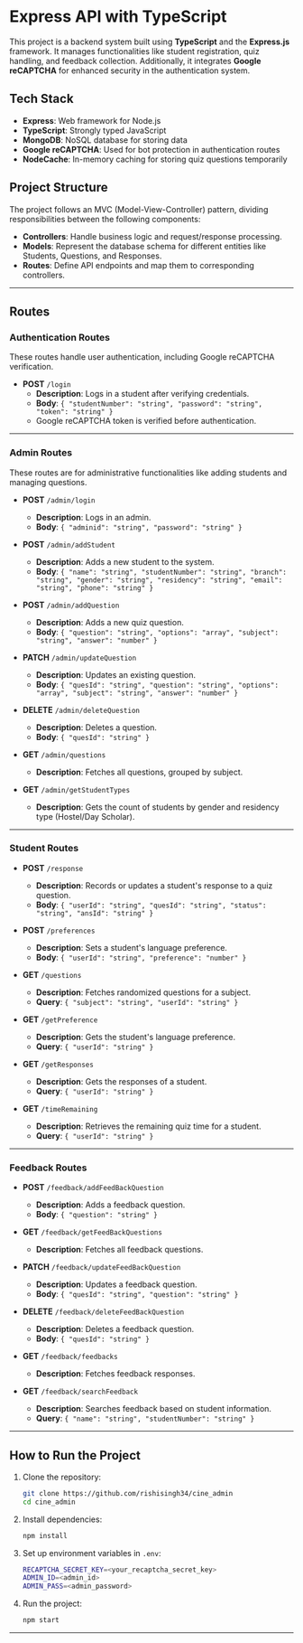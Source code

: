# **Express API with TypeScript**

This project is a backend system built using **TypeScript** and the **Express.js** framework. It manages functionalities like student registration, quiz handling, and feedback collection. Additionally, it integrates **Google reCAPTCHA** for enhanced security in the authentication system.

## **Tech Stack**
- **Express**: Web framework for Node.js
- **TypeScript**: Strongly typed JavaScript
- **MongoDB**: NoSQL database for storing data
- **Google reCAPTCHA**: Used for bot protection in authentication routes
- **NodeCache**: In-memory caching for storing quiz questions temporarily

## **Project Structure**
The project follows an MVC (Model-View-Controller) pattern, dividing responsibilities between the following components:
- **Controllers**: Handle business logic and request/response processing.
- **Models**: Represent the database schema for different entities like Students, Questions, and Responses.
- **Routes**: Define API endpoints and map them to corresponding controllers.

---

## **Routes**

### **Authentication Routes**
These routes handle user authentication, including Google reCAPTCHA verification.

- **POST** `/login`
    - **Description**: Logs in a student after verifying credentials.
    - **Body**: `{ "studentNumber": "string", "password": "string", "token": "string" }`
    - Google reCAPTCHA token is verified before authentication.

---

### **Admin Routes**
These routes are for administrative functionalities like adding students and managing questions.

- **POST** `/admin/login`
    - **Description**: Logs in an admin.
    - **Body**: `{ "adminid": "string", "password": "string" }`

- **POST** `/admin/addStudent`
    - **Description**: Adds a new student to the system.
    - **Body**: `{ "name": "string", "studentNumber": "string", "branch": "string", "gender": "string", "residency": "string", "email": "string", "phone": "string" }`

- **POST** `/admin/addQuestion`
    - **Description**: Adds a new quiz question.
    - **Body**: `{ "question": "string", "options": "array", "subject": "string", "answer": "number" }`

- **PATCH** `/admin/updateQuestion`
    - **Description**: Updates an existing question.
    - **Body**: `{ "quesId": "string", "question": "string", "options": "array", "subject": "string", "answer": "number" }`

- **DELETE** `/admin/deleteQuestion`
    - **Description**: Deletes a question.
    - **Body**: `{ "quesId": "string" }`

- **GET** `/admin/questions`
    - **Description**: Fetches all questions, grouped by subject.

- **GET** `/admin/getStudentTypes`
    - **Description**: Gets the count of students by gender and residency type (Hostel/Day Scholar).

---

### **Student Routes**

- **POST** `/response`
    - **Description**: Records or updates a student's response to a quiz question.
    - **Body**: `{ "userId": "string", "quesId": "string", "status": "string", "ansId": "string" }`

- **POST** `/preferences`
    - **Description**: Sets a student's language preference.
    - **Body**: `{ "userId": "string", "preference": "number" }`

- **GET** `/questions`
    - **Description**: Fetches randomized questions for a subject.
    - **Query**: `{ "subject": "string", "userId": "string" }`

- **GET** `/getPreference`
    - **Description**: Gets the student's language preference.
    - **Query**: `{ "userId": "string" }`

- **GET** `/getResponses`
    - **Description**: Gets the responses of a student.
    - **Query**: `{ "userId": "string" }`

- **GET** `/timeRemaining`
    - **Description**: Retrieves the remaining quiz time for a student.
    - **Query**: `{ "userId": "string" }`

---

### **Feedback Routes**

- **POST** `/feedback/addFeedBackQuestion`
    - **Description**: Adds a feedback question.
    - **Body**: `{ "question": "string" }`

- **GET** `/feedback/getFeedBackQuestions`
    - **Description**: Fetches all feedback questions.

- **PATCH** `/feedback/updateFeedBackQuestion`
    - **Description**: Updates a feedback question.
    - **Body**: `{ "quesId": "string", "question": "string" }`

- **DELETE** `/feedback/deleteFeedBackQuestion`
    - **Description**: Deletes a feedback question.
    - **Body**: `{ "quesId": "string" }`

- **GET** `/feedback/feedbacks`
    - **Description**: Fetches feedback responses.

- **GET** `/feedback/searchFeedback`
    - **Description**: Searches feedback based on student information.
    - **Query**: `{ "name": "string", "studentNumber": "string" }`

---

## **How to Run the Project**

1. Clone the repository:
   ```bash
   git clone https://github.com/rishisingh34/cine_admin
   cd cine_admin
   ```

2. Install dependencies:
   ```bash
   npm install
   ```

3. Set up environment variables in `.env`:
   ```bash
   RECAPTCHA_SECRET_KEY=<your_recaptcha_secret_key>
   ADMIN_ID=<admin_id>
   ADMIN_PASS=<admin_password>
   ```

4. Run the project:
   ```bash
   npm start
   ```

---

